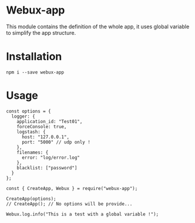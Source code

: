 # Webux-app
This module contains the definition of the whole app, it uses global variable to simplify the app structure.

# Installation
```
npm i --save webux-app
```

# Usage
```
const options = {
  logger: {
    application_id: "Test01",
    forceConsole: true,
    logstash: {
      host: "127.0.0.1",
      port: "5000" // udp only !
    },
    filenames: {
      error: "log/error.log"
    },
    blacklist: ["password"]
  }
};

const { CreateApp, Webux } = require("webux-app");

CreateApp(options);
// CreateApp(); // No options will be provide...

Webux.log.info("This is a test with a global variable !");

```
